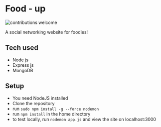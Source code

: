 # Food - up

![contributions welcome](https://img.shields.io/badge/contributions-welcome-brightgreen.svg?style=flat)

A social networking website for foodies!

## Tech used
- Node js
- Express js
- MongoDB

## Setup
- You need NodeJS installed
- Clone the repository
- run ``` sudo npm install -g --force nodemon ```
- run ``` npm install ``` in the home directory
- to test locally, run ``` nodemon app.js ``` and view the site on localhost:3000

